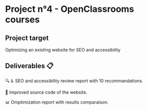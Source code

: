 # Project n°4 - OpenClassrooms courses

## Project target
Optimizing an existing website for SEO and accessibility

## Deliverables :clipboard:
:mag: :wheelchair: SEO and accessibility review report with 10 recommandations.

:art: Improved source code of the website.

:bar_chart: Omptimization report with results comparaison.






